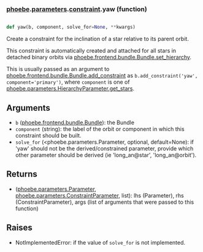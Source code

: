 ### [phoebe](phoebe.md).[parameters](phoebe.parameters.md).[constraint](phoebe.parameters.constraint.md).yaw (function)


```py

def yaw(b, component, solve_for=None, **kwargs)

```



Create a constraint for the inclination of a star relative to its parent orbit.

This constraint is automatically created and attached for all stars
in detached binary orbits via [phoebe.frontend.bundle.Bundle.set_hierarchy](phoebe.frontend.bundle.Bundle.set_hierarchy.md).

This is usually passed as an argument to
 [phoebe.frontend.bundle.Bundle.add_constraint](phoebe.frontend.bundle.Bundle.add_constraint.md) as
 `b.add_constraint('yaw', component='primary')`, where `component` is
 one of [phoebe.parameters.HierarchyParameter.get_stars](phoebe.parameters.HierarchyParameter.get_stars.md).

Arguments
-----------
* `b` ([phoebe.frontend.bundle.Bundle](phoebe.frontend.bundle.Bundle.md)): the Bundle
* `component` (string): the label of the orbit or component in which this
    constraint should be built.
* `solve_for` (&lt;phoebe.parameters.Parameter, optional, default=None): if
    'yaw' should not be the derived/constrained parameter, provide which
    other parameter should be derived (ie 'long_an@star', 'long_an@orbit').

Returns
----------
* ([phoebe.parameters.Parameter](phoebe.parameters.Parameter.md), [phoebe.parameters.ConstraintParameter](phoebe.parameters.ConstraintParameter.md), list):
    lhs (Parameter), rhs (ConstraintParameter), args (list of arguments
    that were passed to this function)

Raises
--------
* NotImplementedError: if the value of `solve_for` is not implemented.


